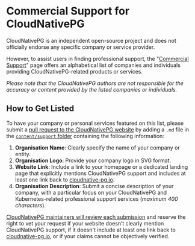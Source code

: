 # Commercial Support for CloudNativePG

CloudNativePG is an independent open-source project and does not officially
endorse any specific company or service provider.

However, to assist users in finding professional support, the
"[Commercial Support](https://cloudnative-pg.io/support/)"
page offers an alphabetical list of companies and individuals providing
CloudNativePG-related products or services.

*Please note that the CloudNativePG authors are not responsible for the accuracy
or content provided by the listed companies or individuals.*

## How to Get Listed

To have your company or personal services featured on this list, please submit
a [pull request to the CloudNativePG website](https://github.com/cloudnative-pg/cloudnative-pg.github.io)
by adding a `.md` file in the [`content/support` folder](https://github.com/cloudnative-pg/cloudnative-pg.github.io/tree/main/content/support)
containing the following information:

1. **Organisation Name**: Clearly specify the name of your company or entity.
2. **Organisation Logo**: Provide your company logo in SVG format.
3. **Website Link**: Include a link to your homepage or a dedicated landing
  page that explicitly mentions CloudNativePG support and includes at least one
  link back to [cloudnative-pg.io](https://cloudnative-pg.io).
4. **Organisation Description**: Submit a concise description of your company,
  with a particular focus on your CloudNativePG and Kubernetes-related
  professional support services (*maximum 400 characters*).

[CloudNativePG maintainers will review each submission](https://github.com/cloudnative-pg/governance/blob/main/GOVERNANCE.md#voting)
and reserve the right to vet your request if your website doesn’t clearly
mention CloudNativePG support, if it doesn't include at least one link back to
[cloudnative-pg.io](https://cloudnative-pg.io), or if your claims cannot be
objectively verified.

